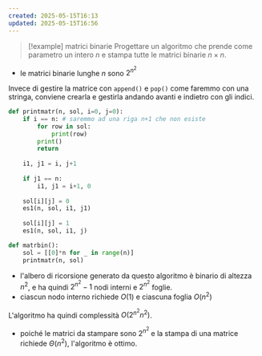 ```yaml
---
created: 2025-05-15T16:13
updated: 2025-05-15T16:56
---
```


> [!example] matrici binarie
> Progettare un algoritmo che prende come parametro un intero $n$ e stampa tutte le matrici binarie $n \times n$.

- le matrici binarie lunghe $n$ sono $2^{n^2}$

Invece di gestire la matrice con `append()` e `pop()` come faremmo con una stringa, conviene crearla e gestirla andando avanti e indietro con gli indici.

```python
def printmatr(n, sol, i=0, j=0):
	if i == n: # saremmo ad una riga n+1 che non esiste
		for row in sol:
			print(row)
		print()
		return
		
	i1, j1 = i, j+1
	
	if j1 == n:
		i1, j1 = i+1, 0
		
	sol[i][j] = 0
	es1(n, sol, i1, j1)
	
	sol[i][j] = 1
	es1(n, sol, i1, j)

def matrbin():
	sol = [[0]*n for _ in range(n)]
	printmatr(n, sol)
```

- l'albero di ricorsione generato da questo algoritmo è binario di altezza $n^2$, e ha quindi $2^{n^2}-1$  nodi interni e $2^{n^2}$ foglie.
- ciascun nodo interno richiede $O(1)$ e ciascuna foglia $O(n^2)$

L'algoritmo ha quindi complessità $O(2^{n^2}n^2)$.
- poiché le matrici da stampare sono $2^{n^2}$ e la stampa di una matrice richiede $\Theta(n^2)$, l'algoritmo è ottimo.